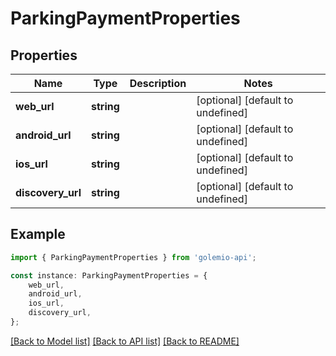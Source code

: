 # ParkingPaymentProperties


## Properties

Name | Type | Description | Notes
------------ | ------------- | ------------- | -------------
**web_url** | **string** |  | [optional] [default to undefined]
**android_url** | **string** |  | [optional] [default to undefined]
**ios_url** | **string** |  | [optional] [default to undefined]
**discovery_url** | **string** |  | [optional] [default to undefined]

## Example

```typescript
import { ParkingPaymentProperties } from 'golemio-api';

const instance: ParkingPaymentProperties = {
    web_url,
    android_url,
    ios_url,
    discovery_url,
};
```

[[Back to Model list]](../README.md#documentation-for-models) [[Back to API list]](../README.md#documentation-for-api-endpoints) [[Back to README]](../README.md)

